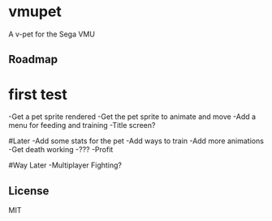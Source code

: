 # vmupet

A v-pet for the Sega VMU

## Roadmap
# first test
-Get a pet sprite rendered
-Get the pet sprite to animate and move
-Add a menu for feeding and training
-Title screen?

#Later
-Add some stats for the pet
-Add ways to train
-Add more animations
-Get death working
-???
-Profit

#Way Later
-Multiplayer Fighting?

## License
MIT
